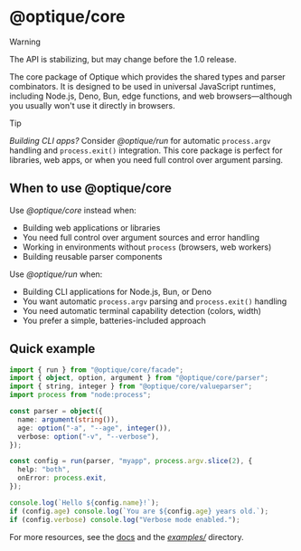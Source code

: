 @optique/core
=============

> [!WARNING]
> The API is stabilizing, but may change before the 1.0 release.

The core package of Optique which provides the shared types and parser
combinators. It is designed to be used in universal JavaScript runtimes,
including Node.js, Deno, Bun, edge functions, and web browsers—although
you usually won't use it directly in browsers.

> [!TIP]
> *Building CLI apps?* Consider *@optique/run* for automatic `process.argv`
> handling and `process.exit()` integration. This core package is perfect for
> libraries, web apps, or when you need full control over argument parsing.


When to use @optique/core
------------------------

Use *@optique/core* instead when:

 -  Building web applications or libraries
 -  You need full control over argument sources and error handling
 -  Working in environments without `process` (browsers, web workers)
 -  Building reusable parser components

Use *@optique/run* when:

 -  Building CLI applications for Node.js, Bun, or Deno
 -  You want automatic `process.argv` parsing and `process.exit()` handling
 -  You need automatic terminal capability detection (colors, width)
 -  You prefer a simple, batteries-included approach


Quick example
-------------

~~~~ typescript
import { run } from "@optique/core/facade";
import { object, option, argument } from "@optique/core/parser";
import { string, integer } from "@optique/core/valueparser";
import process from "node:process";

const parser = object({
  name: argument(string()),
  age: option("-a", "--age", integer()),
  verbose: option("-v", "--verbose"),
});

const config = run(parser, "myapp", process.argv.slice(2), {
  help: "both",
  onError: process.exit,
});

console.log(`Hello ${config.name}!`);
if (config.age) console.log(`You are ${config.age} years old.`);
if (config.verbose) console.log("Verbose mode enabled.");
~~~~

For more resources, see the [docs] and the [*examples/*](/examples/) directory.

[docs]: https://optique.dev/
